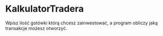 # KalkulatorTradera
Wpisz ilość gotówki którą chcesz zainwestować, a program obliczy jaką transakcje możesz otworzyć.
